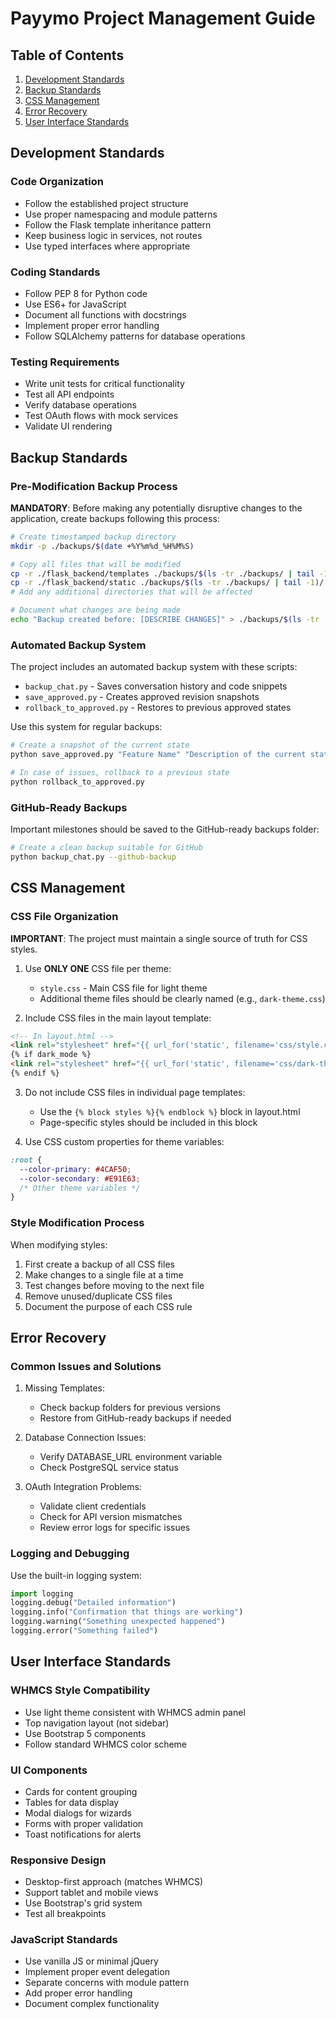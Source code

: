 # Payymo Project Management Guide

## Table of Contents
1. [Development Standards](#development-standards)
2. [Backup Standards](#backup-standards)
3. [CSS Management](#css-management)
4. [Error Recovery](#error-recovery)
5. [User Interface Standards](#user-interface-standards)

## Development Standards

### Code Organization
- Follow the established project structure
- Use proper namespacing and module patterns
- Follow the Flask template inheritance pattern
- Keep business logic in services, not routes
- Use typed interfaces where appropriate

### Coding Standards
- Follow PEP 8 for Python code
- Use ES6+ for JavaScript
- Document all functions with docstrings
- Implement proper error handling
- Follow SQLAlchemy patterns for database operations

### Testing Requirements
- Write unit tests for critical functionality
- Test all API endpoints
- Verify database operations
- Test OAuth flows with mock services
- Validate UI rendering

## Backup Standards

### Pre-Modification Backup Process
**MANDATORY**: Before making any potentially disruptive changes to the application, create backups following this process:

```bash
# Create timestamped backup directory
mkdir -p ./backups/$(date +%Y%m%d_%H%M%S)

# Copy all files that will be modified
cp -r ./flask_backend/templates ./backups/$(ls -tr ./backups/ | tail -1)/
cp -r ./flask_backend/static ./backups/$(ls -tr ./backups/ | tail -1)/
# Add any additional directories that will be affected

# Document what changes are being made
echo "Backup created before: [DESCRIBE CHANGES]" > ./backups/$(ls -tr ./backups/ | tail -1)/README.md
```

### Automated Backup System
The project includes an automated backup system with these scripts:
- `backup_chat.py` - Saves conversation history and code snippets
- `save_approved.py` - Creates approved revision snapshots
- `rollback_to_approved.py` - Restores to previous approved states

Use this system for regular backups:
```python
# Create a snapshot of the current state
python save_approved.py "Feature Name" "Description of the current state"

# In case of issues, rollback to a previous state
python rollback_to_approved.py
```

### GitHub-Ready Backups
Important milestones should be saved to the GitHub-ready backups folder:
```bash
# Create a clean backup suitable for GitHub
python backup_chat.py --github-backup
```

## CSS Management

### CSS File Organization
**IMPORTANT**: The project must maintain a single source of truth for CSS styles.

1. Use **ONLY ONE** CSS file per theme:
   - `style.css` - Main CSS file for light theme
   - Additional theme files should be clearly named (e.g., `dark-theme.css`)

2. Include CSS files in the main layout template:
```html
<!-- In layout.html -->
<link rel="stylesheet" href="{{ url_for('static', filename='css/style.css') }}">
{% if dark_mode %}
<link rel="stylesheet" href="{{ url_for('static', filename='css/dark-theme.css') }}">
{% endif %}
```

3. Do not include CSS files in individual page templates:
   - Use the `{% block styles %}{% endblock %}` block in layout.html
   - Page-specific styles should be included in this block

4. Use CSS custom properties for theme variables:
```css
:root {
  --color-primary: #4CAF50;
  --color-secondary: #E91E63;
  /* Other theme variables */
}
```

### Style Modification Process
When modifying styles:
1. First create a backup of all CSS files
2. Make changes to a single file at a time
3. Test changes before moving to the next file
4. Remove unused/duplicate CSS files
5. Document the purpose of each CSS rule

## Error Recovery

### Common Issues and Solutions
1. Missing Templates:
   - Check backup folders for previous versions
   - Restore from GitHub-ready backups if needed
   
2. Database Connection Issues:
   - Verify DATABASE_URL environment variable
   - Check PostgreSQL service status
   
3. OAuth Integration Problems:
   - Validate client credentials
   - Check for API version mismatches
   - Review error logs for specific issues

### Logging and Debugging
Use the built-in logging system:
```python
import logging
logging.debug("Detailed information")
logging.info("Confirmation that things are working")
logging.warning("Something unexpected happened")
logging.error("Something failed")
```

## User Interface Standards

### WHMCS Style Compatibility
- Use light theme consistent with WHMCS admin panel
- Top navigation layout (not sidebar)
- Use Bootstrap 5 components
- Follow standard WHMCS color scheme

### UI Components
- Cards for content grouping
- Tables for data display
- Modal dialogs for wizards
- Forms with proper validation
- Toast notifications for alerts

### Responsive Design
- Desktop-first approach (matches WHMCS)
- Support tablet and mobile views
- Use Bootstrap's grid system
- Test all breakpoints

### JavaScript Standards
- Use vanilla JS or minimal jQuery
- Implement proper event delegation
- Separate concerns with module pattern
- Add proper error handling
- Document complex functionality